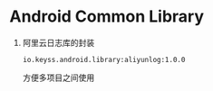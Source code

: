 # Android Common Library
1. 阿里云日志库的封装
    ```
   io.keyss.android.library:aliyunlog:1.0.0
   ```
   方便多项目之间使用